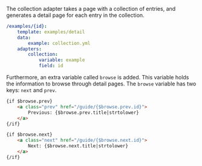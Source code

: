 The collection adapter takes a page with a collection of entries, and generates a detail page for each entry in the collection.

```yaml
/examples/{id}:
    template: examples/detail
    data:
        example: collection.yml
    adapters:
        collection:
            variable: example
            field: id
```

Furthermore, an extra variable called `browse` is added. This variable holds the information to browse through detail pages.
 The `browse` variable has two keys: `next` and `prev`.
 
```html
{if $browse.prev}
    <a class="prev" href="/guide/{$browse.prev.id}">
        Previous: {$browse.prev.title|strtolower}
    </a>
{/if}

{if $browse.next}
    <a class="next" href="/guide/{$browse.next.id}">
        Next: {$browse.next.title|strtolower}
    </a>
{/if}
```
